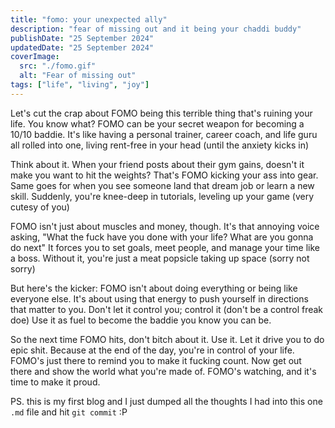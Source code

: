 ```yaml
---
title: "fomo: your unexpected ally"
description: "fear of missing out and it being your chaddi buddy"
publishDate: "25 September 2024"
updatedDate: "25 September 2024"
coverImage:
  src: "./fomo.gif"
  alt: "Fear of missing out"
tags: ["life", "living", "joy"]
---
```


Let's cut the crap about FOMO being this terrible thing that's ruining your life. You know what? FOMO can be your secret weapon for becoming a 10/10 baddie. It's like having a personal trainer, career coach, and life guru all rolled into one, living rent-free in your head (until the anxiety kicks in)

Think about it. When your friend posts about their gym gains, doesn't it make you want to hit the weights? That's FOMO kicking your ass into gear. Same goes for when you see someone land that dream job or learn a new skill. Suddenly, you're knee-deep in tutorials, leveling up your game (very cutesy of you)

FOMO isn't just about muscles and money, though. It's that annoying voice asking, "What the fuck have you done with your life? What are you gonna do next" It forces you to set goals, meet people, and manage your time like a boss. Without it, you're just a meat popsicle taking up space (sorry not sorry)

But here's the kicker: FOMO isn't about doing everything or being like everyone else. It's about using that energy to push yourself in directions that matter to you. Don't let it control you; control it (don't be a control freak doe) Use it as fuel to become the baddie you know you can be.

So the next time FOMO hits, don't bitch about it. Use it. Let it drive you to do epic shit. Because at the end of the day, you're in control of your life. FOMO's just there to remind you to make it fucking count. Now get out there and show the world what you're made of. FOMO's watching, and it's time to make it proud.

PS. this is my first blog and I just dumped all the thoughts I had into this one `.md` file and hit `git commit` :P
